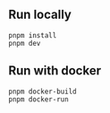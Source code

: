 ## Run locally

```
pnpm install
pnpm dev
```

## Run with docker

```
pnpm docker-build
pnpm docker-run
```
